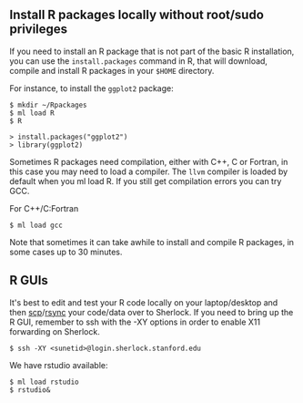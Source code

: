 ## Install R packages locally without root/sudo privileges

If you need to install an R package that is not part of the basic R
installation, you can use the `install.packages` command in R, that will
download, compile and install R packages in your `$HOME` directory.

For instance, to install the `ggplot2` package:

```
$ mkdir ~/Rpackages
$ ml load R
$ R

> install.packages("ggplot2")
> library(ggplot2)
```

Sometimes R packages need compilation, either with C++, C or Fortran, in this
case you may need to load a compiler.  The `llvm` compiler is loaded by default
when you ml load R.  If you still get compilation errors you can try GCC.


For C++/C:Fortran
```
$ ml load gcc
```

Note that sometimes it can take awhile to install and compile R packages, in
some cases up to 30 minutes.


## R GUIs

It's best to edit and test your R code locally on your laptop/desktop and then
[scp][url_scp]/[rsync][url_rsync] your code/data over to Sherlock. If you need
to bring up the R GUI, remember to ssh with the -XY options in order to enable
X11 forwarding on Sherlock.

```
$ ssh -XY <sunetid>@login.sherlock.stanford.edu
```


We have rstudio available:

```
$ ml load rstudio
$ rstudio&
```

[comment]: #  (link URLs -----------------------------------------------------)

[url_scp]:      /docs/user-guide/storage/data-transfer/#scp-secure-copy
[url_rsync]:    /docs/user-guide/storage/data-transfer/#rsync
